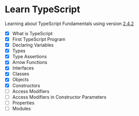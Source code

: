# Learn TypeScript

Learning about TypeScript Fundamentals using version [2.4.2](https://github.com/Microsoft/TypeScript)

- [x] What is TypeScript
- [x] First TypeScript Program
- [x] Declaring Variables
- [x] Types
- [x] Type Assertions
- [x] Arrow Functions
- [x] Interfaces
- [x] Classes
- [x] Objects
- [x] Constructors
- [ ] Access Modifiers
- [ ] Access Modifiers in Constructor Parameters
- [ ] Properties
- [ ] Modules